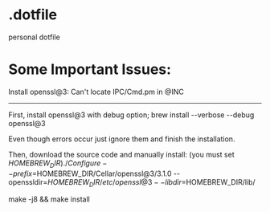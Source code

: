 # .dotfile
personal dotfile








Some Important Issues:
===================================================
Install openssl@3: Can't locate IPC/Cmd.pm in @INC

---------------------------------------------------------------------------------------------------
First, install openssl@3 with debug option;
brew install --verbose --debug openssl@3

Even though errors occur just ignore them and finish the installation.

Then, download the source code and manually install:
(you must set $HOMEBREW_DIR)
./Configure --prefix=$HOMEBREW_DIR/Cellar/openssl@3/3.1.0 --openssldir=$HOMEBREW_DIR/etc/openssl@3  --libdir=$HOMEBREW_DIR/lib/

make -j8 && make install
